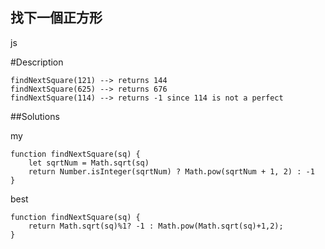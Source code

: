 ## 找下一個正方形
js
 
#Description

    findNextSquare(121) --> returns 144
    findNextSquare(625) --> returns 676
    findNextSquare(114) --> returns -1 since 114 is not a perfect


##Solutions

my

    function findNextSquare(sq) {
        let sqrtNum = Math.sqrt(sq)
        return Number.isInteger(sqrtNum) ? Math.pow(sqrtNum + 1, 2) : -1
    }

best

    function findNextSquare(sq) {
        return Math.sqrt(sq)%1? -1 : Math.pow(Math.sqrt(sq)+1,2);
    }

